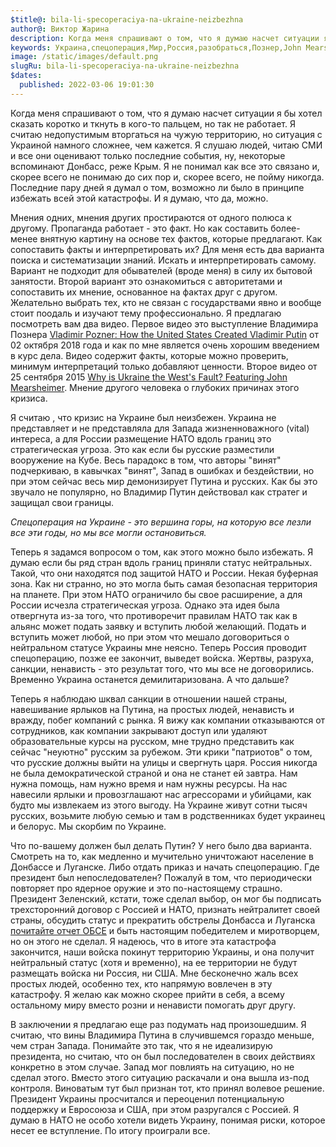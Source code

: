 ```yaml
---
$title@: bila-li-specoperaciya-na-ukraine-neizbezhna
author@: Виктор Жарина
description: Когда меня спрашивают о том, что я думаю насчет ситуации я бы хотел сказать коротко и ткнуть в кого-то пальцем, но так не работает.
keywords: Украина,спецоперация,Мир,Россия,разобраться,Познер,John Mearsheimer,видео,мысли,плохо и хорошее.
image: /static/images/default.png
slugRu: bila-li-specoperaciya-na-ukraine-neizbezhna
$dates:
  published: 2022-03-06 19:01:30
---
```

Когда меня спрашивают о том, что я думаю насчет ситуации я бы хотел сказать коротко и ткнуть в кого-то пальцем, но так не работает. Я считаю недопустимым вторгаться на чужую территорию, но ситуация с Украиной намного сложнее, чем кажется. Я слушаю людей, читаю СМИ и все они оценивают только последние события, ну, некоторые вспоминают Донбасс, реже Крым. Я не понимал как все это связано и, скорее всего не понимаю до сих пор и, скорее всего, не пойму никогда. Последние пару дней я думал о том, возможно ли было в принципе избежать всей этой катастрофы. И я думаю, что да, можно. 

Мнения одних, мнения других простираются от одного полюса к другому. Пропаганда работает - это факт. Но как составить более-менее внятную картину на основе тех фактов, которые предлагают. Как сопоставить факты и интерпретировать их? Для меня есть два варианта поиска и систематизации знаний. Искать и интерпретировать самому. Вариант не подходит для обывателей (вроде меня) в силу их бытовой занятости. Второй вариант это ознакомиться с авторитетами и сопоставить их мнение, основанное на фактах друг с другом. Желательно выбрать тех, кто не связан с государствами явно и вообще стоит поодаль и изучают тему профессионально. Я предлагаю посмотреть вам два видео. Первое видео это выступление Владимира Познера [Vladimir Pozner: How the United States Created Vladimir Putin](https://www.youtube.com/watch?v=8X7Ng75e5gQ) от 02 октября 2018 года и как по мне является очень хорошим введением в курс дела. Видео содержит факты, которые можно проверить, минимум интерпретаций только добавляют ценности. Второе видео от 25 сентября 2015 [Why is Ukraine the West's Fault? Featuring John Mearsheimer](https://www.youtube.com/watch?v=JrMiSQAGOS4). Мнение другого человека о глубоких причинах этого кризиса. 

Я считаю , что кризис на Украине был неизбежен. Украина не представляет и не представляла для Запада жизненноважного (vital) интереса, а для России размещение НАТО вдоль границ это стратегическая угроза. Это как если бы русские разместили вооружение на Кубе. Весь парадокс в том, что авторы "винят" подчеркиваю, в кавычках "винят", Запад в ошибках и бездействии, но при этом сейчас весь мир демонизирует Путина и русских. Как бы это звучало не популярно, но Владимир Путин действовал как стратег и защищал свои границы. 

<i>Спецоперация на Украине - это вершина горы, на которую все лезли все эти годы, но мы все могли остановиться.</i>

Теперь я задамся вопросом о том, как этого можно было избежать. Я думаю если бы ряд стран вдоль границ приняли статус нейтральных. Такой, что они находятся под защитой НАТО и России. Некая буферная зона. Как ни странно, но это могла быть самая безопасная территория на планете. При этом НАТО ограничило бы свое расширение, а для России исчезла стратегическая угроза. Однако эта идея была отвергнута из-за того, что противоречит правилам НАТО так как в альянс может подать заявку и вступить любой желающий. Подать и вступить может любой, но при этом что мешало договориться о нейтральном статусе Украины мне неясно. Теперь Россия проводит спецоперацию, позже ее закончит, выведет войска. Жертвы, разруха, санкции, ненависть - это результат того, что мы все не договорились. Временно Украина останется демилитаризована. А что дальше? 

Теперь я наблюдаю шквал санкции в отношении нашей страны, навешивание ярлыков на Путина, на простых людей, ненависть и вражду, побег компаний с рынка. Я вижу как компании отказываются от сотрудников, как компании закрывают доступ или удаляют образовательные курсы на русском, мне трудно представить как сейчас "неуютно" русским за рубежом. Эти крики "патриотов" о том, что русские должны выйти на улицы и свергнуть царя. Россия никогда не была демократической страной и она не станет ей завтра. Нам нужна помощь, нам нужно время и нам нужны ресурсы. На нас навесили ярлыки и провозглашают нас агрессорами и убийцами, как будто мы извлекаем из этого выгоду. На Украине живут сотни тысяч русских, возьмите любую семью и там в родственниках будет украинец и белорус. Мы скорбим по Украине. 

Что по-вашему должен был делать Путин? У него было два варианта. Смотреть на то, как медленно и мучительно уничтожают население в Донбассе и Луганске. Либо отдать приказ и начать спецоперацию. Где президент был непоследователен? Пожалуй в том, что периодически повторяет про ядерное оружие и это по-настоящему страшно. Президент Зеленский, кстати, тоже сделал выбор, он мог бы подписать трехсторонний договор с Россией и НАТО, признать нейтралитет своей страны, обсудить статус и прекратить обстрелы Донбасса и Луганска [почитайте отчет ОБСЕ](https://www.osce.org/files/f/documents/d/9/469737.pdf) и быть настоящим победителем и миротворцем, но он этого не сделал. Я надеюсь, что в итоге эта катастрофа закончится, наши войска покинут территорию Украины, и она получит нейтральный статус (хотя и временно), на ее территории не будут размещать войска ни Россия, ни США. Мне бесконечно жаль всех простых людей, особенно тех, кто напрямую вовлечен в эту катастрофу. Я желаю как можно скорее прийти в себя, а всему остальному миру вместо розни и ненависти помогать друг другу. 

В заключении я предлагаю еще раз подумать над произошедшим. Я считаю, что вины Владимира Путина в случившемся гораздо меньше, чем стран Запада. Понимайте это так, что я не идеализирую президента, но считаю, что он был последователен в своих действиях конкретно в этом случае. Запад мог повлиять на ситуацию, но не сделал этого. Вместо этого ситуацию раскачали и она вышла из-под контроля. Виноватым тут был признан тот, кто принял волевое решение. Президент Украины просчитался и переоценил потенциальную поддержку и Евросоюза и США, при этом разругался с Россией. Я думаю в НАТО не особо хотели видеть Украину, понимая риски, которое несет ее вступление. По итогу проиграли все.